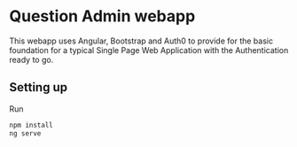 # Question Admin webapp

This webapp uses Angular, Bootstrap and Auth0 to provide for the basic foundation for a typical Single Page Web 
Application with the Authentication ready to go.


## Setting up

Run

```bash
npm install
ng serve
```
